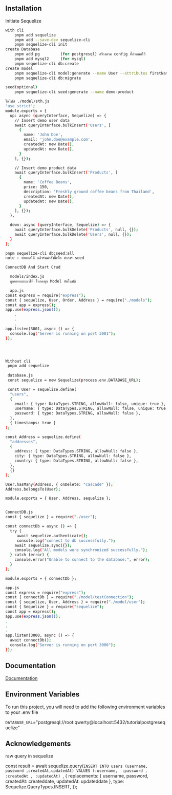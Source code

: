 
## Installation

Initiate Sequelize
```bash
with cli
    pnpm add sequelize
    pnpm add --save-dev sequelize-cli
    pnpm sequelize-cli init
create Database
    pnpm add pg         (for postgresql) สร้างตาม config ที่กําหนดไว้
    pnpm add mysql2     (for mysql)
    pnpm sequelize-cli db:create
create model
    pnpm sequelize-cli model:generate --name User --attributes firstName:string,lastName:string,email:string
    pnpm sequelize-cli db:migrate

seed(optional)
    pnpm sequelize-cli seed:generate --name demo-product

ในไฟล์ ./model/sth.js
'use strict';
module.exports = {
  up: async (queryInterface, Sequelize) => {
    // Insert demo user data
    await queryInterface.bulkInsert('Users', [
      {
        name: 'John Doe',
        email: 'john.doe@example.com',
        createdAt: new Date(),
        updatedAt: new Date(),
      }
    ], {});

    // Insert demo product data
    await queryInterface.bulkInsert('Products', [
      {
        name: 'Coffee Beans',
        price: 150,
        description: 'Freshly ground coffee beans from Thailand',
        createdAt: new Date(),
        updatedAt: new Date(),
      }
    ], {});
  },

  down: async (queryInterface, Sequelize) => {
    await queryInterface.bulkDelete('Products', null, {});
    await queryInterface.bulkDelete('Users', null, {});
  }
};

pnpm sequelize-cli db:seed:all         
note : ทําเเยกได้ เเล้วรันคําสั่งนี้เพื่อ ทําการ seed

ConnectDB And Start Crud

  models/index.js 
  ถูกออกแบบมาให้ โหลดทุก Model อัตโนมัติ

  app.js
const express = require("express");
const { sequelize, User, Order, Address } = require("./models");
const app = express();
app.use(express.json());
    .
    .
    .
app.listen(3001, async () => {
  console.log("Server is running on port 3001");
});




Without cli
 pnpm add sequelize
 
 database.js
 const sequelize = new Sequelize(process.env.DATABASE_URL);

 const User = sequelize.define(
  "users",
  {
    email: { type: DataTypes.STRING, allowNull: false, unique: true },
    username: { type: DataTypes.STRING, allowNull: false, unique: true },
    password: { type: DataTypes.STRING, allowNull: false },
  },
  { timestamps: true }
);

const Address = sequelize.define(
  "addresses",
  {
    address: { type: DataTypes.STRING, allowNull: false },
    city: { type: DataTypes.STRING, allowNull: false },
    country: { type: DataTypes.STRING, allowNull: false },
  },
  {}
);

User.hasMany(Address, { onDelete: "cascade" });
Address.belongsTo(User);

module.exports = { User, Address, sequelize };


ConnectDB.js
const { sequelize } = require("./user");

const connectDb = async () => {
  try {
     await sequelize.authenticate();
     console.log("connect to db successfully.");
    await sequelize.sync({});
    console.log("All models were synchronized successfully.");
  } catch (error) {
    console.error("Unable to connect to the database:", error);
  }
};

module.exports = { connectDb };

app.js
const express = require("express");
const { connectDb } = require("./model/testConnection");
const { sequelize, User, Address } = require("./model/user");
const { Sequelize } = require("sequelize");
const app = express();
app.use(express.json());
.
.
.
app.listen(3000, async () => {
  await connectDb();
  console.log("Server is running on port 3000");
});
```


    
## Documentation

[Documentation](https://sequelize.org/docs/v6/getting-started/)






## Environment Variables

To run this project, you will need to add the following environment variables to your .env file


`DATABASE_URL`="postgresql://root:qwerty@localhost:5432/tutorialpostgresequelize"
## Acknowledgements
raw query in sequelize

const result = await sequelize.query(`INSERT INTO users (username,  password ,createdAt,updatedAt) VALUES (:username,  :password , :createdAt , :updatedAt) `, {
  replacements: { username, password, createdAt: createddate, updatedAt: updateddate },
  type: Sequelize.QueryTypes.INSERT,
});
